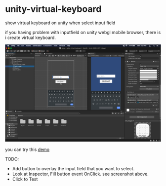 # unity-virtual-keyboard
show virtual keyboard on unity when select input field

if you having problem with inputfield on unity webgl mobile browser, there is i create virtual keyboard.


![alt text](https://github.com/madfaladam/unity-virtual-keyboard/blob/main/unity-virtual-keyboard/Assets/Sprites/screenshot/sc0.png?raw=true)

you can try this [demo](https://lcgeoloc.000webhostapp.com/demoVirtualKeyboard/)

TODO:
* Add button to overlay the input field that you want to select.
* Look at Inspector, Fill button event OnClick. see screenshot above.
* Click to Test

